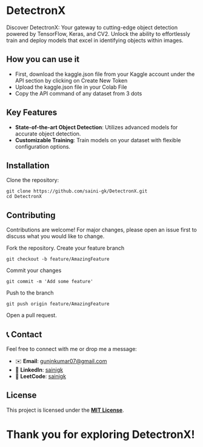 # DetectronX

Discover DetectronX: Your gateway to cutting-edge object detection powered by TensorFlow, Keras, and CV2. Unlock the ability to effortlessly train and deploy models that excel in identifying objects within images.

## How you can use it
- First, download the kaggle.json file from your Kaggle account under the API section by clicking on Create New Token
- Upload the kaggle.json file in your Colab File
- Copy the API command of any dataset from 3 dots

## Key Features

- **State-of-the-art Object Detection**: Utilizes advanced models for accurate object detection.
- **Customizable Training**: Train models on your dataset with flexible configuration options.

## Installation

Clone the repository:

```
git clone https://github.com/saini-gk/DetectronX.git
cd DetectronX
```

## Contributing
Contributions are welcome! For major changes, please open an issue first to discuss what you would like to change.

Fork the repository.
Create your feature branch 
```
git checkout -b feature/AmazingFeature
```
Commit your changes 
```
git commit -m 'Add some feature'
```
Push to the branch 
```
git push origin feature/AmazingFeature
```
Open a pull request.

## 📞 Contact

Feel free to connect with me or drop me a message:

- ✉️ **Email**: [gunjnkumar07@gmail.com](mailto:gunjnkumar07@gmail.com)
- 🔗 **LinkedIn**: [sainigk](https://www.linkedin.com/in/sainigk)
- 🔗 **LeetCode**: [sainigk](https://leetcode.com/sainigk)

## License
This project is licensed under the **[MIT License](https://github.com/saini-gk/DetectronX/blob/main/LICENSE)**.


# Thank you for exploring DetectronX! 
